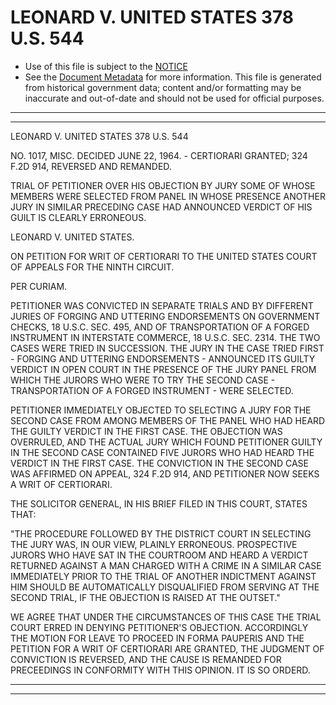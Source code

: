 ---
---

# LEONARD V. UNITED STATES 378 U.S. 544

* Use of this file is subject to the [NOTICE](https://github.com/publicdocs/notice/blob/master/NOTICE)
* See the [Document Metadata](../../../) for more information.
  This file is generated from historical government data; content and/or formatting may be inaccurate and out-of-date and should not be used for official purposes.

----------
----------

LEONARD V. UNITED STATES 378 U.S. 544

NO. 1017, MISC.  DECIDED JUNE 22, 1964.  - CERTIORARI GRANTED; 324 F.2D 914, REVERSED AND REMANDED.

TRIAL OF PETITIONER OVER HIS OBJECTION BY JURY SOME OF WHOSE MEMBERS WERE SELECTED FROM PANEL IN WHOSE PRESENCE ANOTHER JURY IN SIMILAR PRECEDING CASE HAD ANNOUNCED VERDICT OF HIS GUILT IS CLEARLY ERRONEOUS.

LEONARD V. UNITED STATES.

ON PETITION FOR WRIT OF CERTIORARI TO THE UNITED STATES COURT OF APPEALS FOR THE NINTH CIRCUIT.

PER CURIAM.

PETITIONER WAS CONVICTED IN SEPARATE TRIALS AND BY DIFFERENT JURIES OF FORGING AND UTTERING ENDORSEMENTS ON GOVERNMENT CHECKS, 18 U.S.C. SEC. 495, AND OF TRANSPORTATION OF A FORGED INSTRUMENT IN INTERSTATE COMMERCE, 18 U.S.C. SEC. 2314.  THE TWO CASES WERE TRIED IN SUCCESSION.  THE JURY IN THE CASE TRIED FIRST - FORGING AND UTTERING ENDORSEMENTS - ANNOUNCED ITS GUILTY VERDICT IN OPEN COURT IN THE PRESENCE OF THE JURY PANEL FROM WHICH THE JURORS WHO WERE TO TRY THE SECOND CASE - TRANSPORTATION OF A FORGED INSTRUMENT - WERE SELECTED.

PETITIONER IMMEDIATELY OBJECTED TO SELECTING A JURY FOR THE SECOND CASE FROM AMONG MEMBERS OF THE PANEL WHO HAD HEARD THE GUILTY VERDICT IN THE FIRST CASE.  THE OBJECTION WAS OVERRULED, AND THE ACTUAL JURY WHICH FOUND PETITIONER GUILTY IN THE SECOND CASE CONTAINED FIVE JURORS WHO HAD HEARD THE VERDICT IN THE FIRST CASE.  THE CONVICTION IN THE SECOND CASE WAS AFFIRMED ON APPEAL, 324 F.2D 914, AND PETITIONER NOW SEEKS A WRIT OF CERTIORARI.

THE SOLICITOR GENERAL, IN HIS BRIEF FILED IN THIS COURT, STATES THAT:

"THE PROCEDURE FOLLOWED BY THE DISTRICT COURT IN SELECTING THE JURY WAS, IN OUR VIEW, PLAINLY ERRONEOUS.  PROSPECTIVE JURORS WHO HAVE SAT IN THE COURTROOM AND HEARD A VERDICT RETURNED AGAINST A MAN CHARGED WITH A CRIME IN A SIMILAR CASE IMMEDIATELY PRIOR TO THE TRIAL OF ANOTHER INDICTMENT AGAINST HIM SHOULD BE AUTOMATICALLY DISQUALIFIED FROM SERVING AT THE SECOND TRIAL, IF THE OBJECTION IS RAISED AT THE OUTSET."

WE AGREE THAT UNDER THE CIRCUMSTANCES OF THIS CASE THE TRIAL COURT ERRED IN DENYING PETITIONER'S OBJECTION.  ACCORDINGLY THE MOTION FOR LEAVE TO PROCEED IN FORMA PAUPERIS AND THE PETITION FOR A WRIT OF CERTIORARI ARE GRANTED, THE JUDGMENT OF CONVICTION IS REVERSED, AND THE CAUSE IS REMANDED FOR PRECEEDINGS IN CONFORMITY WITH THIS OPINION.  IT IS SO ORDERD.


----------
----------

